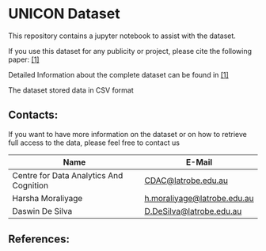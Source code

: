 # UNICON Dataset

This repository contains a jupyter notebook to assist with the dataset. 

If you use this dataset for any publicity or project, please cite the following paper: [[1]](#1)

Detailed Information about the complete dataset can be found in  [[1]](#1)

The dataset stored data in CSV format

## Contacts:

If you want to have more information on the dataset or on how to retrieve full access to the data, please feel free to contact us

| Name | E-Mail |
| --- | --- |
| Centre for Data Analytics And Cognition | CDAC@latrobe.edu.au |
| Harsha Moraliyage | h.moraliyage@latrobe.edu.au |
| Daswin De Silva | D.DeSilva@latrobe.edu.au |

## References: 


